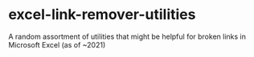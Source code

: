 # excel-link-remover-utilities
A random assortment of utilities that might be helpful for broken links in Microsoft Excel (as of ~2021)
